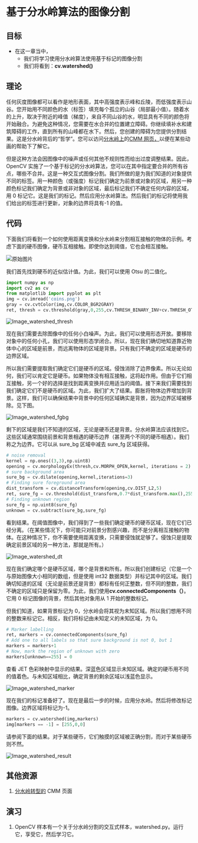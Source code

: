 # 基于分水岭算法的图像分割

## 目标

*   在这一章当中，
    -   我们将学习使用分水岭算法使用基于标记的图像分割
    -   我们将看到：**cv.watershed()**

## 理论

任何灰度图像都可以看作是地形表面，其中高强度表示峰和丘陵，而低强度表示山谷。您开始用不同颜色的水（标签）填充每个孤立的山谷（局部最小值）。随着水的上升，取决于附近的峰值（梯度），来自不同山谷的水，明显具有不同的颜色将开始融合。为避免这种情况，您需要在水合并的位置建立障碍。你继续填补水和建筑障碍的工作，直到所有的山峰都在水下。然后，您创建的障碍为您提供分割结果。这是分水岭背后的“哲学”。您可以访问[分水岭上](http://cmm.ensmp.fr/~beucher/wtshed.html)的[CMM 网页，](http://cmm.ensmp.fr/~beucher/wtshed.html)以便在某些动画的帮助下了解它。

但是这种方法会因图像中的噪声或任何其他不规则性而给出过度调整结果。因此，OpenCV 实施了一个基于标记的分水岭算法，您可以在其中指定要合并的所有谷点，哪些不合并。这是一种交互式图像分割。我们所做的是为我们知道的对象提供不同的标签。用一种颜色（或强度）标记我们确定为前景或对象的区域，用另一种颜色标记我们确定为背景或非对象的区域，最后标记我们不确定任何内容的区域，用 0 标记它。这是我们的标记。然后应用分水岭算法。然后我们的标记将使用我们给出的标签进行更新，对象的边界将具有-1 的值。

## 代码

下面我们将看到一个如何使用距离变换和分水岭来分割相互接触的物体的示例。考虑下面的硬币图像，硬币互相接触。即使你达到阈值，它也会相互接触。

![原始图片](img/Image_watershed_coins.jpg)

我们首先找到硬币的近似估计值。为此，我们可以使用 Otsu 的二值化。

```python
import numpy as np
import cv2 as cv
from matplotlib import pyplot as plt
img = cv.imread('coins.png')
gray = cv.cvtColor(img,cv.COLOR_BGR2GRAY)
ret, thresh = cv.threshold(gray,0,255,cv.THRESH_BINARY_INV+cv.THRESH_OTSU)
```

![Image_watershed_thresh](img/Image_watershed_thresh.jpg)

现在我们需要去除图像中的任何小白噪声。为此，我们可以使用形态开放。要移除对象中的任何小孔，我们可以使用形态学闭合。所以，现在我们确切地知道靠近物体中心的区域是前景，而远离物体的区域是背景。只有我们不确定的区域是硬币的边界区域。

所以我们需要提取我们确定它们是硬币的区域。侵蚀消除了边界像素。所以无论如何，我们可以肯定它是硬币。如果物体没有相互接触，这将起作用。但由于它们相互接触，另一个好的选择是找到距离变换并应用适当的阈值。接下来我们需要找到我们确定它们不是硬币的区域。为此，我们扩大了结果。膨胀将物体边界增加到背景。这样，我们可以确保结果中背景中的任何区域确实是背景，因为边界区域被移除。见下图。

![Image_watershed_fgbg](img/Image_watershed_fgbg.jpg)

剩下的区域是我们不知道的区域，无论是硬币还是背景。分水岭算法应该找到它。这些区域通常围绕前景和背景相遇的硬币边界（甚至两个不同的硬币相遇）。我们称之为边界。它可以从 sure_bg 区域中减去 sure_fg 区域获得。

```python
# noise removal
kernel = np.ones((3,3),np.uint8)
opening = cv.morphologyEx(thresh,cv.MORPH_OPEN,kernel, iterations = 2)
# sure background area
sure_bg = cv.dilate(opening,kernel,iterations=3)
# Finding sure foreground area
dist_transform = cv.distanceTransform(opening,cv.DIST_L2,5)
ret, sure_fg = cv.threshold(dist_transform,0.7*dist_transform.max(),255,0)
# Finding unknown region
sure_fg = np.uint8(sure_fg)
unknown = cv.subtract(sure_bg,sure_fg)
```

看到结果。在阈值图像中，我们得到了一些我们确定硬币的硬币区域，现在它们已经分离。（在某些情况下，你可能只对前景分割感兴趣，而不是分离相互接触的物体。在这种情况下，你不需要使用距离变换，只需要侵蚀就足够了。侵蚀只是提取确定前景区域的另一种方法，那就是所有。）

![Image_watershed_dt](img/Image_watershed_dt.jpg)

现在我们确定哪个是硬币区域，哪个是背景和所有。所以我们创建标记（它是一个与原始图像大小相同的数组，但是使用 int32 数据类型）并标记其中的区域。我们确切知道的区域（无论是前景还是背景）都标有任何正整数，但不同的整数，我们不确定的区域只是保留为零。为此，我们使用**cv.connectedComponents（）**。它用 0 标记图像的背景，然后其他对象用从 1 开始的整数标记。

但我们知道，如果背景标记为 0，分水岭会将其视为未知区域。所以我们想用不同的整数来标记它。相反，我们将标记由未知定义的未知区域，为 0。

```python
# Marker labelling
ret, markers = cv.connectedComponents(sure_fg)
# Add one to all labels so that sure background is not 0, but 1
markers = markers+1
# Now, mark the region of unknown with zero
markers[unknown==255] = 0
```

查看 JET 色彩映射中显示的结果。深蓝色区域显示未知区域。确定的硬币用不同的值着色。与未知区域相比，确定背景的剩余区域以浅蓝色显示。

![Image_watershed_marker](img/Image_watershed_marker.jpg)

现在我们的标记准备好了。现在是最后一步的时候，应用分水岭。然后将修改标记图像。边界区域将标记为-1。

```python
markers = cv.watershed(img,markers)
img[markers == -1] = [255,0,0]
```

请参阅下面的结果。对于某些硬币，它们触摸的区域被正确分割，而对于某些硬币则不然。

![Image_watershed_result](img/Image_watershed_result.jpg)





## 其他资源

1.  [分水岭转型的](http://cmm.ensmp.fr/~beucher/wtshed.html) CMM 页面

## 演习

1.  OpenCV 样本有一个关于分水岭分割的交互式样本，watershed.py。运行它，享受它，然后学习它。